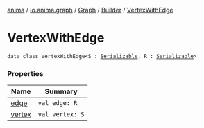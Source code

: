 [anima](../../../../index.md) / [io.anima.graph](../../../index.md) / [Graph](../../index.md) / [Builder](../index.md) / [VertexWithEdge](./index.md)

# VertexWithEdge

`data class VertexWithEdge<S : `[`Serializable`](https://docs.oracle.com/javase/6/docs/api/java/io/Serializable.html)`, R : `[`Serializable`](https://docs.oracle.com/javase/6/docs/api/java/io/Serializable.html)`>`

### Properties

| Name | Summary |
|---|---|
| [edge](edge.md) | `val edge: R` |
| [vertex](vertex.md) | `val vertex: S` |
